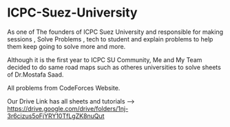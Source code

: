 # ICPC-Suez-University


As one of The founders of ICPC Suez University and responsible for making sessions , Solve Problems , tech to student and explain problems
to help them keep going to solve more and more.

Although it is the first year to ICPC SU Community,
Me and My Team decided to do same road maps such as otheres universities to solve sheets of Dr.Mostafa Saad.

All problems from CodeForces Website.

Our Drive Link has all sheets and tutorials --> https://drive.google.com/drive/folders/1nj-3r6cizus5oFjYRY10TfLgZK8nuQut
